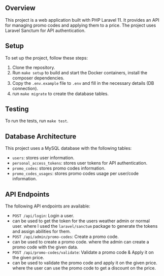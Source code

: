 ## Overview

This project is a web application built with PHP Laravel 11. It provides an API for managing promo codes and applying them to a price. The project uses Laravel Sanctum for API authentication.

## Setup

To set up the project, follow these steps:
1. Clone the repository.
2. Run `make setup` to build and start the Docker containers, install the composer dependencies.
3. Copy the `.env.example` file to `.env` and fill in the necessary details (DB connection).
4. run `make migrate` to create the database tables.

## Testing
To run the tests, run `make test`.

## Database Architecture
This project uses a MySQL database with the following tables:
- `users`: stores user information.
- `personal_access_tokens`: stores user tokens for API authentication. 
- `promo_codes`: stores promo codes information.
- `promo_codes_usages`: stores promo codes usage per user/code information.

## API Endpoints
The following API endpoints are available:
- `POST /api/login`: Login a user.
 - can be used to get the token for the users weather admin or normal user. where I used the `laravel/sanctum` package to generate the tokens and assign abilities for them.
- `POST /api/admin/promo-codes`: Create a promo code.
 - can be used to create a promo code. where the admin can create a promo code with the given data.
- `POST /api/promo-codes/validate`: Validate a promo code & Apply it on the given price.
 - can be used to validate the promo code and apply it on the given price. where the user can use the promo code to get a discount on the price.

